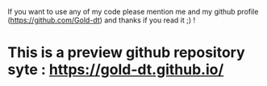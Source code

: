 If you want to use any of my code please mention me and my github profile (https://github.com/Gold-dt) and thanks if you read it ;) !
# This is a preview github repository syte : https://gold-dt.github.io/
